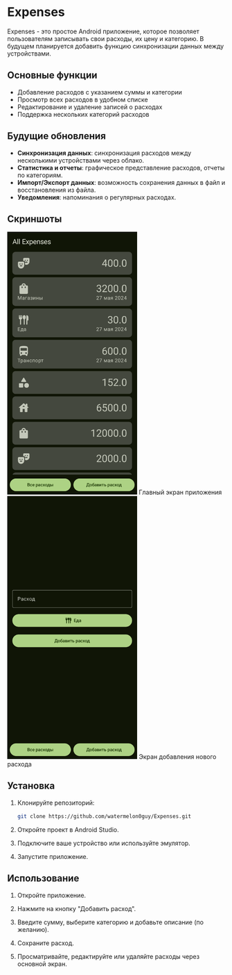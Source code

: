 # Expenses

Expenses - это простое Android приложение, которое позволяет пользователям записывать свои расходы, их цену и категорию. В будущем планируется добавить функцию синхронизации данных между устройствами.

## Основные функции

- Добавление расходов с указанием суммы и категории
- Просмотр всех расходов в удобном списке
- Редактирование и удаление записей о расходах
- Поддержка нескольких категорий расходов

## Будущие обновления

- **Синхронизация данных**: синхронизация расходов между несколькими устройствами через облако.
- **Статистика и отчеты**: графическое представление расходов, отчеты по категориям.
- **Импорт/Экспорт данных**: возможность сохранения данных в файл и восстановления из файла.
- **Уведомления**: напоминания о регулярных расходах.

## Скриншоты

<img src="screenshots/list.png" alt="Главный экран" width="300"/>
Главный экран приложения

<img src="screenshots/add.png" alt="Добавление расхода" width="300"/>
Экран добавления нового расхода

## Установка

1. Клонируйте репозиторий:
   ```bash
   git clone https://github.com/watermelon0guy/Expenses.git

2. Откройте проект в Android Studio.
   
4. Подключите ваше устройство или используйте эмулятор.

5. Запустите приложение.

## Использование

1. Откройте приложение.

2. Нажмите на кнопку "Добавить расход".

3. Введите сумму, выберите категорию и добавьте описание (по желанию).

4. Сохраните расход.

5. Просматривайте, редактируйте или удаляйте расходы через основной экран.
